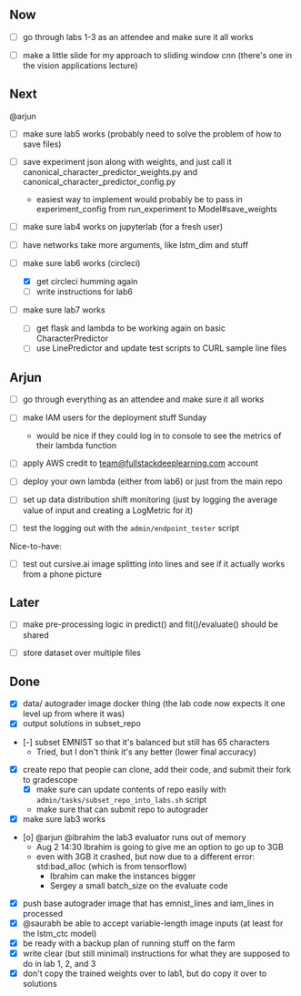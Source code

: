 ## Now


- [ ] go through labs 1-3 as an attendee and make sure it all works

- [ ] make a little slide for my approach to sliding window cnn (there's one in the vision applications lecture)

## Next

@arjun
- [ ] make sure lab5 works (probably need to solve the problem of how to save files)
- [ ] save experiment json along with weights, and just call it canonical_character_predictor_weights.py and canonical_character_predictor_config.py
    - easiest way to implement would probably be to pass in experiment_config from run_experiment to Model#save_weights


- [ ] make sure lab4 works on jupyterlab (for a fresh user)

- [ ] have networks take more arguments, like lstm_dim and stuff

- [ ] make sure lab6 works (circleci)
    - [x] get circleci humming again
    - [ ] write instructions for lab6

- [ ] make sure lab7 works
    - [ ] get flask and lambda to be working again on basic CharacterPredictor
    - [ ] use LinePredictor and update test scripts to CURL sample line files

## Arjun

- [ ] go through everything as an attendee and make sure it all works

- [ ] make IAM users for the deployment stuff Sunday
    - would be nice if they could log in to console to see the metrics of their lambda function

- [ ] apply AWS credit to team@fullstackdeeplearning.com account

- [ ] deploy your own lambda (either from lab6) or just from the main repo

- [ ] set up data distribution shift monitoring (just by logging the average value of input and creating a LogMetric for it)

- [ ] test the logging out with the `admin/endpoint_tester` script

Nice-to-have:
- [ ] test out cursive.ai image splitting into lines and see if it actually works from a phone picture

## Later

- [ ] make pre-processing logic in predict() and fit()/evaluate() should be shared
- [ ] store dataset over multiple files


## Done

- [x] data/ autograder image docker thing (the lab code now expects it one level up from where it was)
- [x] output solutions in subset_repo
- [-] subset EMNIST so that it's balanced but still has 65 characters
    - Tried, but I don't think it's any better (lower final accuracy)
- [x] create repo that people can clone, add their code, and submit their fork to gradescope
    - [x] make sure can update contents of repo easily with `admin/tasks/subset_repo_into_labs.sh` script
    - make sure that can submit repo to autograder
- [x] make sure lab3 works
- [o] @arjun @ibrahim the lab3 evaluator runs out of memory
    - Aug 2 14:30 Ibrahim is going to give me an option to go up to 3GB
    - even with 3GB it crashed, but now due to a different error: std:bad_alloc (which is from tensorflow)
        - Ibrahim can make the instances bigger
        - Sergey a small batch_size on the evaluate code
- [x] push base autograder image that has emnist_lines and iam_lines in processed
- [x] @saurabh be able to accept variable-length image inputs (at least for the lstm_ctc model)
- [x] be ready with a backup plan of running stuff on the farm
- [x] write clear (but still minimal) instructions for what they are supposed to do in lab 1, 2, and 3
- [x] don't copy the trained weights over to lab1, but do copy it over to solutions
